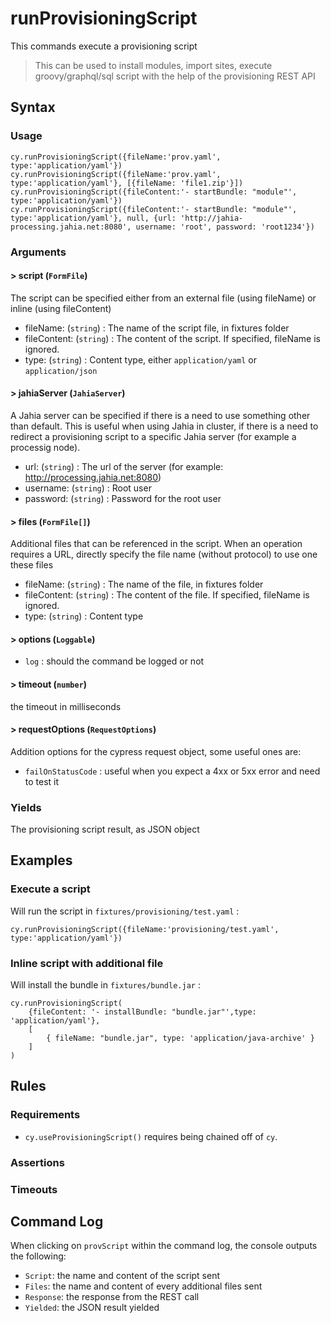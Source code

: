 # runProvisioningScript

This commands execute a provisioning script

> This can be used to install modules, import sites, execute groovy/graphql/sql script with the help of the provisioning REST API

## Syntax

### Usage

```
cy.runProvisioningScript({fileName:'prov.yaml', type:'application/yaml'})
cy.runProvisioningScript({fileName:'prov.yaml', type:'application/yaml'}, [{fileName: 'file1.zip'}])
cy.runProvisioningScript({fileContent:'- startBundle: "module"', type:'application/yaml'})
cy.runProvisioningScript({fileContent:'- startBundle: "module"', type:'application/yaml'}, null, {url: 'http://jahia-processing.jahia.net:8080', username: 'root', password: 'root1234'})
```

### Arguments

#### &gt; script (`FormFile`)

The script can be specified either from an external file (using fileName) or inline (using fileContent)

- fileName: (`string`) : The name of the script file, in fixtures folder
- fileContent: (`string`) : The content of the script. If specified, fileName is ignored.
- type: (`string`) : Content type, either `application/yaml` or `application/json`

#### &gt; jahiaServer (`JahiaServer`)

A Jahia server can be specified if there is a need to use something other than default. This is useful when using Jahia in cluster, if there is a need to redirect a provisioning script to a specific Jahia server (for example a processig node).

- url: (`string`) : The url of the server (for example: http://processing.jahia.net:8080)
- username: (`string`) : Root user
- password: (`string`) : Password for the root user

#### &gt; files (`FormFile[]`)

Additional files that can be referenced in the script. When an operation requires a URL, directly specify the file name (without protocol) to use one these files

- fileName: (`string`) : The name of the file, in fixtures folder
- fileContent: (`string`) : The content of the file. If specified, fileName is ignored.
- type: (`string`) : Content type

#### &gt; options (`Loggable`)

- `log` : should the command be logged or not

#### &gt; timeout (`number`)

the timeout in milliseconds

#### &gt; requestOptions (`RequestOptions`)

Addition options for the cypress request object, some useful ones are:
- `failOnStatusCode` : useful when you expect a 4xx or 5xx error and need to test it

### Yields

The provisioning script result, as JSON object

## Examples

### Execute a script

Will run the script in `fixtures/provisioning/test.yaml` :

```
cy.runProvisioningScript({fileName:'provisioning/test.yaml', type:'application/yaml'})
```

### Inline script with additional file

Will install the bundle in `fixtures/bundle.jar` :

```
cy.runProvisioningScript(
    {fileContent: '- installBundle: "bundle.jar"',type: 'application/yaml'}, 
    [
        { fileName: "bundle.jar", type: 'application/java-archive' }
    ]
)
```

## Rules

### Requirements

- `cy.useProvisioningScript()` requires being chained off of `cy`.

### Assertions

### Timeouts

## Command Log

When clicking on `provScript` within the command log, the console outputs the following:

- `Script`: the name and content of the script sent
- `Files`: the name and content of every additional files sent
- `Response`: the response from the REST call
- `Yielded`: the JSON result yielded
